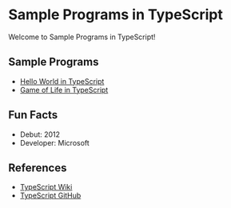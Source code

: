 # Sample Programs in TypeScript

Welcome to Sample Programs in TypeScript!

## Sample Programs

- [Hello World in TypeScript](https://github.com/jrg94/sample-programs/issues/245)
- [Game of Life in TypeScript](https://github.com/jrg94/sample-programs/issues/309)

## Fun Facts

- Debut: 2012
- Developer: Microsoft

## References

- [TypeScript Wiki](https://en.wikipedia.org/wiki/TypeScript)
- [TypeScript GitHub](https://github.com/Microsoft/TypeScript)
